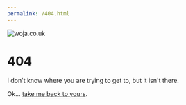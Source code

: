 ```yaml
---
permalink: /404.html
---
```

![woja.co.uk](http://www.woja.co.uk/images/woja.png)

# 404

I don't know where you are trying to get to, but it isn't there.

Ok... [take me back to yours](http://www.woja.co.uk).
